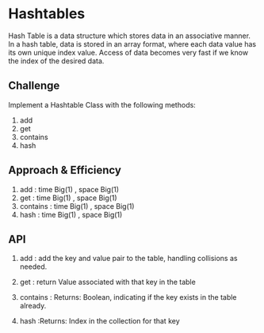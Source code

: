 # Hashtables
<!-- Short summary or background information -->
Hash Table is a data structure which stores data in an associative manner. In a hash table, data is stored in an array format, where each data value has its own unique index value. Access of data becomes very fast if we know the index of the desired data.


## Challenge
<!-- Description of the challenge -->
Implement a Hashtable Class with the following methods:
1. add 
2. get 
3. contains 
4. hash 
## Approach & Efficiency
<!-- What approach did you take? Why? What is the Big O space/time for this approach? -->
1. add : time Big(1) , space Big(1)
2. get : time Big(1) , space Big(1)
3. contains : time Big(1) , space Big(1)
4. hash : time Big(1) , space Big(1)
## API
<!-- Description of each method publicly available in each of your hashtable -->
1. add : add the key and value pair to the table, handling collisions as needed.
2. get : return Value associated with that key in the table
3. contains : Returns: Boolean, indicating if the key exists in the table already.

4. hash :Returns: Index in the collection for that key
